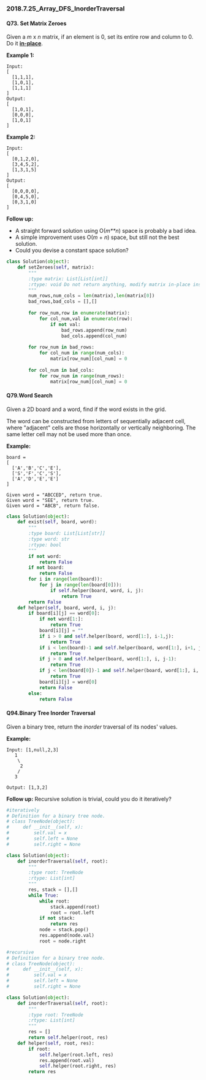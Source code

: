 ### 2018.7.25_Array_DFS_InorderTraversal

#### Q73. Set Matrix Zeroes

Given a *m* x *n* matrix, if an element is 0, set its entire row and column to 0. Do it [**in-place**](https://en.wikipedia.org/wiki/In-place_algorithm).

**Example 1:**

```
Input: 
[
  [1,1,1],
  [1,0,1],
  [1,1,1]
]
Output: 
[
  [1,0,1],
  [0,0,0],
  [1,0,1]
]
```

**Example 2:**

```
Input: 
[
  [0,1,2,0],
  [3,4,5,2],
  [1,3,1,5]
]
Output: 
[
  [0,0,0,0],
  [0,4,5,0],
  [0,3,1,0]
]
```

**Follow up:**

- A straight forward solution using O(*m**n*) space is probably a bad idea.
- A simple improvement uses O(*m* + *n*) space, but still not the best solution.
- Could you devise a constant space solution?

```python
class Solution(object):
    def setZeroes(self, matrix):
        """
        :type matrix: List[List[int]]
        :rtype: void Do not return anything, modify matrix in-place instead.
        """
        num_rows,num_cols = len(matrix),len(matrix[0])
        bad_rows,bad_cols = [],[]
        
        for row_num,row in enumerate(matrix):
            for col_num,val in enumerate(row):
                if not val:
                    bad_rows.append(row_num)
                    bad_cols.append(col_num)
                    
        for row_num in bad_rows:
            for col_num in range(num_cols):
                matrix[row_num][col_num] = 0
            
        for col_num in bad_cols:
            for row_num in range(num_rows):
                matrix[row_num][col_num] = 0
```

#### Q79.Word Search

Given a 2D board and a word, find if the word exists in the grid.

The word can be constructed from letters of sequentially adjacent cell, where "adjacent" cells are those horizontally or vertically neighboring. The same letter cell may not be used more than once.

**Example:**

```
board =
[
  ['A','B','C','E'],
  ['S','F','C','S'],
  ['A','D','E','E']
]

Given word = "ABCCED", return true.
Given word = "SEE", return true.
Given word = "ABCB", return false.
```

```python
class Solution(object):
    def exist(self, board, word):
        """
        :type board: List[List[str]]
        :type word: str
        :rtype: bool
        """
        if not word:
            return False
        if not board:
            return False
        for i in range(len(board)):
            for j in range(len(board[0])):
                if self.helper(board, word, i, j):
                    return True
        return False
    def helper(self, board, word, i, j):
        if board[i][j] == word[0]:
            if not word[1:]:
                return True
            board[i][j] = ""
            if i > 0 and self.helper(board, word[1:], i-1,j):
                return True
            if i < len(board)-1 and self.helper(board, word[1:], i+1, j):
                return True
            if j > 0 and self.helper(board, word[1:], i, j-1):
                return True
            if j < len(board[0])-1 and self.helper(board, word[1:], i, j+1):
                return True
            board[i][j] = word[0]
            return False
        else:
            return False
```

#### Q94.Binary Tree Inorder Traversal

Given a binary tree, return the *inorder* traversal of its nodes' values.

**Example:**

```
Input: [1,null,2,3]
   1
    \
     2
    /
   3

Output: [1,3,2]
```

**Follow up:** Recursive solution is trivial, could you do it iteratively?

```python
#iteratively
# Definition for a binary tree node.
# class TreeNode(object):
#     def __init__(self, x):
#         self.val = x
#         self.left = None
#         self.right = None

class Solution(object):
    def inorderTraversal(self, root):
        """
        :type root: TreeNode
        :rtype: List[int]
        """
        res, stack = [],[]
        while True:
            while root:
                stack.append(root)
                root = root.left
            if not stack:
                return res
            node = stack.pop()
            res.append(node.val)
            root = node.right
```

```python
#recursive
# Definition for a binary tree node.
# class TreeNode(object):
#     def __init__(self, x):
#         self.val = x
#         self.left = None
#         self.right = None

class Solution(object):
    def inorderTraversal(self, root):
        """
        :type root: TreeNode
        :rtype: List[int]
        """
        res = []
        return self.helper(root, res)
    def helper(self, root, res):
        if root:
            self.helper(root.left, res)
            res.append(root.val)
            self.helper(root.right, res)
        return res
```

